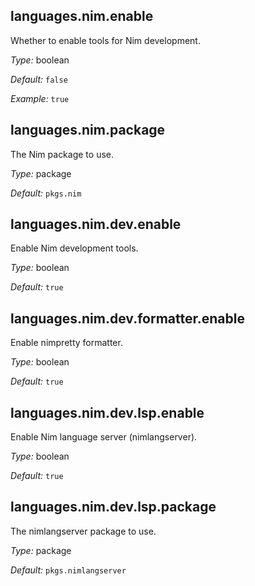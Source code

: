 [comment]: # (Do not edit this file as it is autogenerated. Go to docs/individual-docs if you want to make edits.)


[comment]: # (Please add your documentation on top of this line)

## languages\.nim\.enable



Whether to enable tools for Nim development\.



*Type:*
boolean



*Default:*
` false `



*Example:*
` true `



## languages\.nim\.package



The Nim package to use\.



*Type:*
package



*Default:*
` pkgs.nim `



## languages\.nim\.dev\.enable

Enable Nim development tools\.



*Type:*
boolean



*Default:*
` true `



## languages\.nim\.dev\.formatter\.enable



Enable nimpretty formatter\.



*Type:*
boolean



*Default:*
` true `



## languages\.nim\.dev\.lsp\.enable



Enable Nim language server (nimlangserver)\.



*Type:*
boolean



*Default:*
` true `



## languages\.nim\.dev\.lsp\.package



The nimlangserver package to use\.



*Type:*
package



*Default:*
` pkgs.nimlangserver `
